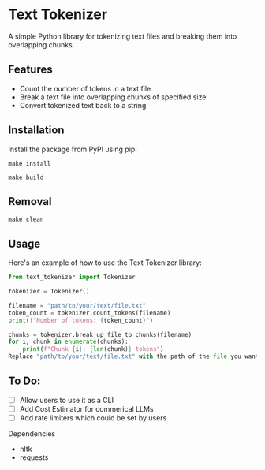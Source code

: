# Text Tokenizer

A simple Python library for tokenizing text files and breaking them into overlapping chunks.

## Features

- Count the number of tokens in a text file
- Break a text file into overlapping chunks of specified size
- Convert tokenized text back to a string

## Installation

Install the package from PyPI using pip:

```make install```

```make build```

## Removal 

```make clean```

## Usage

Here's an example of how to use the Text Tokenizer library:

```python
from text_tokenizer import Tokenizer

tokenizer = Tokenizer()

filename = "path/to/your/text/file.txt"
token_count = tokenizer.count_tokens(filename)
print(f"Number of tokens: {token_count}")

chunks = tokenizer.break_up_file_to_chunks(filename)
for i, chunk in enumerate(chunks):
    print(f"Chunk {i}: {len(chunk)} tokens")
Replace "path/to/your/text/file.txt" with the path of the file you want to process.
```

## To Do:

- [ ] Allow users to use it as a CLI
- [ ] Add Cost Estimator for commerical LLMs
- [ ] Add rate limiters which could be set by users

Dependencies
- nltk
- requests
